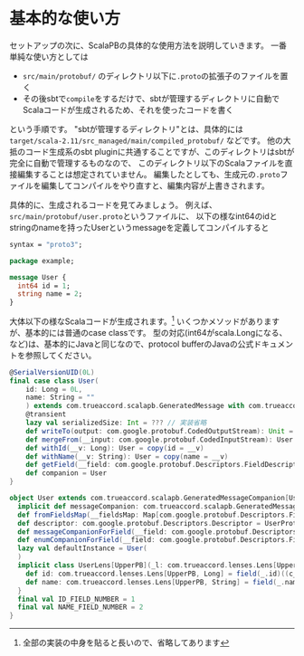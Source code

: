 # 基本的な使い方

セットアップの次に、ScalaPBの具体的な使用方法を説明していきます。
一番単純な使い方としては

- `src/main/protobuf/` のディレクトリ以下に`.proto`の拡張子のファイルを置く
- その後sbtで`compile`をするだけで、sbtが管理するディレクトリに自動でScalaコードが生成されるため、それを使ったコードを書く

という手順です。
"sbtが管理するディレクトリ"とは、具体的には`target/scala-2.11/src_managed/main/compiled_protobuf/`
などです。
他の大抵のコード生成系のsbt pluginに共通することですが、このディレクトリはsbtが完全に自動で管理するものなので、
このディレクトリ以下のScalaファイルを直接編集することは想定されていません。
編集したとしても、生成元の`.proto`ファイルを編集してコンパイルをやり直すと、編集内容が上書きされます。


具体的に、生成されるコードを見てみましょう。
例えば、`src/main/protobuf/user.proto`というファイルに、
以下の様なint64のidとstringのnameを持ったUserというmessageを定義してコンパイルすると

```protobuf
syntax = "proto3";

package example;

message User {
  int64 id = 1;
  string name = 2;
}
```

大体以下の様なScalaコードが生成されます。[^generated-code]
いくつかメソッドがありますが、基本的には普通のcase classです。
型の対応(int64がscala.Longになる、など)は、基本的にJavaと同じなので、protocol bufferのJavaの公式ドキュメントを参照してください。

```scala
@SerialVersionUID(0L)
final case class User(
    id: Long = 0L,
    name: String = ""
    ) extends com.trueaccord.scalapb.GeneratedMessage with com.trueaccord.scalapb.Message[User] with com.trueaccord.lenses.Updatable[User] {
    @transient
    lazy val serializedSize: Int = ??? // 実装省略
    def writeTo(output: com.google.protobuf.CodedOutputStream): Unit = ??? // 実装省略
    def mergeFrom(__input: com.google.protobuf.CodedInputStream): User = ??? // 実装省略
    def withId(__v: Long): User = copy(id = __v)
    def withName(__v: String): User = copy(name = __v)
    def getField(__field: com.google.protobuf.Descriptors.FieldDescriptor): Any = ??? // 実装省略
    def companion = User
}

object User extends com.trueaccord.scalapb.GeneratedMessageCompanion[User]  {
  implicit def messageCompanion: com.trueaccord.scalapb.GeneratedMessageCompanion[User]  = this
  def fromFieldsMap(__fieldsMap: Map[com.google.protobuf.Descriptors.FieldDescriptor, Any]): User = ??? // 実装省略
  def descriptor: com.google.protobuf.Descriptors.Descriptor = UserProto.descriptor.getMessageTypes.get(0)
  def messageCompanionForField(__field: com.google.protobuf.Descriptors.FieldDescriptor): com.trueaccord.scalapb.GeneratedMessageCompanion[_] = throw new MatchError(__field)
  def enumCompanionForField(__field: com.google.protobuf.Descriptors.FieldDescriptor): com.trueaccord.scalapb.GeneratedEnumCompanion[_] = throw new MatchError(__field)
  lazy val defaultInstance = User(
  )
  implicit class UserLens[UpperPB](_l: com.trueaccord.lenses.Lens[UpperPB, User]) extends com.trueaccord.lenses.ObjectLens[UpperPB, User](_l) {
    def id: com.trueaccord.lenses.Lens[UpperPB, Long] = field(_.id)((c_, f_) => c_.copy(id = f_))
    def name: com.trueaccord.lenses.Lens[UpperPB, String] = field(_.name)((c_, f_) => c_.copy(name = f_))
  }
  final val ID_FIELD_NUMBER = 1
  final val NAME_FIELD_NUMBER = 2
}
```


[^generated-code]: 全部の実装の中身を貼ると長いので、省略してあります
